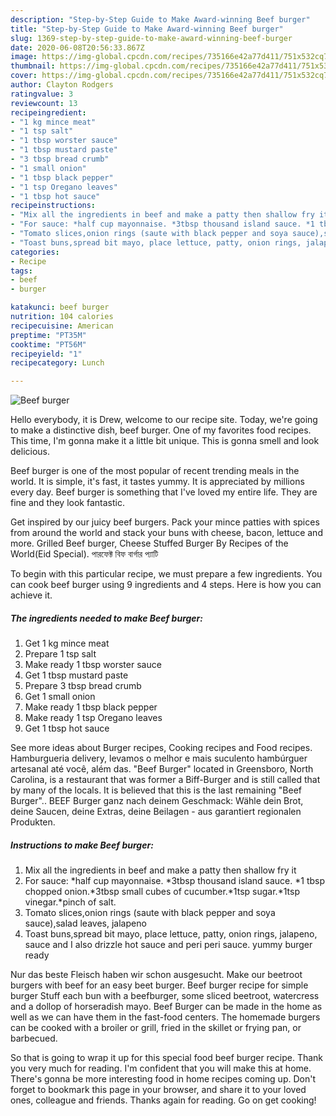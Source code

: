 ```yaml
---
description: "Step-by-Step Guide to Make Award-winning Beef burger"
title: "Step-by-Step Guide to Make Award-winning Beef burger"
slug: 1369-step-by-step-guide-to-make-award-winning-beef-burger
date: 2020-06-08T20:56:33.867Z
image: https://img-global.cpcdn.com/recipes/735166e42a77d411/751x532cq70/beef-burger-recipe-main-photo.jpg
thumbnail: https://img-global.cpcdn.com/recipes/735166e42a77d411/751x532cq70/beef-burger-recipe-main-photo.jpg
cover: https://img-global.cpcdn.com/recipes/735166e42a77d411/751x532cq70/beef-burger-recipe-main-photo.jpg
author: Clayton Rodgers
ratingvalue: 3
reviewcount: 13
recipeingredient:
- "1 kg mince meat"
- "1 tsp salt"
- "1 tbsp worster sauce"
- "1 tbsp mustard paste"
- "3 tbsp bread crumb"
- "1 small onion"
- "1 tbsp black pepper"
- "1 tsp Oregano leaves"
- "1 tbsp hot sauce"
recipeinstructions:
- "Mix all the ingredients in beef and make a patty then shallow fry it"
- "For sauce: *half cup mayonnaise. *3tbsp thousand island sauce. *1 tbsp chopped onion.*3tbsp small cubes of cucumber.*1tsp sugar.*1tsp vinegar.*pinch of salt."
- "Tomato slices,onion rings (saute with black pepper and soya sauce),salad leaves, jalapeno"
- "Toast buns,spread bit mayo, place lettuce, patty, onion rings, jalapeno, sauce and I also drizzle hot sauce and peri peri sauce. yummy burger ready"
categories:
- Recipe
tags:
- beef
- burger

katakunci: beef burger 
nutrition: 104 calories
recipecuisine: American
preptime: "PT35M"
cooktime: "PT56M"
recipeyield: "1"
recipecategory: Lunch

---
```



![Beef burger](https://img-global.cpcdn.com/recipes/735166e42a77d411/751x532cq70/beef-burger-recipe-main-photo.jpg)

Hello everybody, it is Drew, welcome to our recipe site. Today, we're going to make a distinctive dish, beef burger. One of my favorites food recipes. This time, I'm gonna make it a little bit unique. This is gonna smell and look delicious.

Beef burger is one of the most popular of recent trending meals in the world. It is simple, it's fast, it tastes yummy. It is appreciated by millions every day. Beef burger is something that I've loved my entire life. They are fine and they look fantastic.

Get inspired by our juicy beef burgers. Pack your mince patties with spices from around the world and stack your buns with cheese, bacon, lettuce and more. Grilled Beef burger, Cheese Stuffed Burger By Recipes of the World(Eid Special). পারফেক্ট বিফ বার্গার প্যাটি


To begin with this particular recipe, we must prepare a few ingredients. You can cook beef burger using 9 ingredients and 4 steps. Here is how you can achieve it.

<!--inarticleads1-->

##### The ingredients needed to make Beef burger:

1. Get 1 kg mince meat
1. Prepare 1 tsp salt
1. Make ready 1 tbsp worster sauce
1. Get 1 tbsp mustard paste
1. Prepare 3 tbsp bread crumb
1. Get 1 small onion
1. Make ready 1 tbsp black pepper
1. Make ready 1 tsp Oregano leaves
1. Get 1 tbsp hot sauce


See more ideas about Burger recipes, Cooking recipes and Food recipes. Hamburgueria delivery, levamos o melhor e mais suculento hambúrguer artesanal até você, além das. &#34;Beef Burger&#34; located in Greensboro, North Carolina, is a restaurant that was former a Biff-Burger and is still called that by many of the locals. It is believed that this is the last remaining &#34;Beef Burger&#34;.. BEEF Burger ganz nach deinem Geschmack: Wähle dein Brot, deine Saucen, deine Extras, deine Beilagen - aus garantiert regionalen Produkten. 

<!--inarticleads2-->

##### Instructions to make Beef burger:

1. Mix all the ingredients in beef and make a patty then shallow fry it
1. For sauce: *half cup mayonnaise. *3tbsp thousand island sauce. *1 tbsp chopped onion.*3tbsp small cubes of cucumber.*1tsp sugar.*1tsp vinegar.*pinch of salt.
1. Tomato slices,onion rings (saute with black pepper and soya sauce),salad leaves, jalapeno
1. Toast buns,spread bit mayo, place lettuce, patty, onion rings, jalapeno, sauce and I also drizzle hot sauce and peri peri sauce. yummy burger ready


Nur das beste Fleisch haben wir schon ausgesucht. Make our beetroot burgers with beef for an easy beet burger. Beef burger recipe for simple burger Stuff each bun with a beefburger, some sliced beetroot, watercress and a dollop of horseradish mayo. Beef Burger can be made in the home as well as we can have them in the fast-food centers. The homemade burgers can be cooked with a broiler or grill, fried in the skillet or frying pan, or barbecued. 

So that is going to wrap it up for this special food beef burger recipe. Thank you very much for reading. I'm confident that you will make this at home. There's gonna be more interesting food in home recipes coming up. Don't forget to bookmark this page in your browser, and share it to your loved ones, colleague and friends. Thanks again for reading. Go on get cooking!
